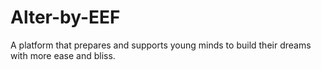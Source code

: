 # Alter-by-EEF
A platform that prepares and supports young minds to build their dreams with more ease and bliss. 
